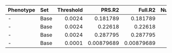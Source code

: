 | Phenotype   | Set   |   Threshold |     PRS.R2 |    Full.R2 |   Null.R2 | Prevalence   |   Coefficient |   Standard.Error |           P |   Num_SNP |   Empirical-P | test    |
|:------------|:------|------------:|-----------:|-----------:|----------:|:-------------|--------------:|-----------------:|------------:|----------:|--------------:|:--------|
| -           | Base  |      0.0024 | 0.181789   | 0.181789   |         0 | -            |      291.589  |          84.3756 | 0.000548572 |       223 |   0.000832999 | early   |
| -           | Base  |      0.0024 | 0.22618    | 0.22618    |         0 | -            |      331.973  |          70.9393 | 2.87318e-06 |       223 |   5e-06       | all     |
| -           | Base  |      0.0024 | 0.287795   | 0.287795   |         0 | -            |      409.659  |          90.8764 | 6.54825e-06 |       224 |   1.4e-05     | late    |
| -           | Base  |      0.0001 | 0.00879689 | 0.00879689 |         0 | -            |      -54.2702 |          70.5771 | 0.441923    |       223 |   0.446712    | ibd_all |
